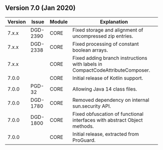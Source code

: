 ## Version 7.0 (Jan 2020)

| Version| Issue    | Module   | Explanation
|--------|----------|----------|----------------------------------
| 7.x.x  | DGD-2390 | CORE     | Fixed storage and alignment of uncompressed zip entries.
| 7.x.x  | DGD-2338 | CORE     | Fixed processing of constant boolean arrays.
| 7.x.x  |          | CORE     | Fixed adding branch instructions with labels in CompactCodeAttributeComposer.
| 7.0.0  |          | CORE     | Initial release of Kotlin support.
| 7.0.0  | PGD-32   | CORE     | Allowing Java 14 class files.
| 7.0.0  | DGD-1780 | CORE     | Removed dependency on internal sun.security API.
| 7.0.0  | DGD-1800 | CORE     | Fixed obfuscation of functional interfaces with abstract Object methods.
| 7.0.0  |          | CORE     | Initial release, extracted from ProGuard.
